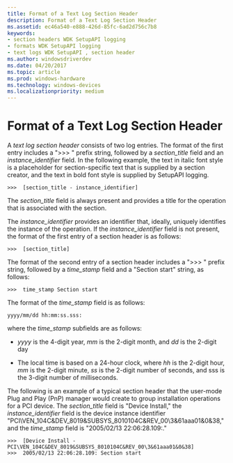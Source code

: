 ```yaml
---
title: Format of a Text Log Section Header
description: Format of a Text Log Section Header
ms.assetid: ec46a540-e888-426d-85fc-6ad2d756c7b8
keywords:
- section headers WDK SetupAPI logging
- formats WDK SetupAPI logging
- text logs WDK SetupAPI , section header
ms.author: windowsdriverdev
ms.date: 04/20/2017
ms.topic: article
ms.prod: windows-hardware
ms.technology: windows-devices
ms.localizationpriority: medium
---
```


# Format of a Text Log Section Header


A *text log section header* consists of two log entries. The format of the first entry includes a "&gt;&gt;&gt; " prefix string, followed by a *section_title* field and an *instance_identifier* field. In the following example, the text in italic font style is a placeholder for section-specific text that is supplied by a section creator, and the text in bold font style is supplied by SetupAPI logging.

```
>>>  [section_title - instance_identifier] 
```

The *section_title* field is always present and provides a title for the operation that is associated with the section.

The *instance_identifier* provides an identifier that, ideally, uniquely identifies the instance of the operation. If the *instance_identifier* field is not present, the format of the first entry of a section header is as follows:

```
>>>  [section_title] 
```

The format of the second entry of a section header includes a "&gt;&gt;&gt; " prefix string, followed by a *time_stamp* field and a "Section start" string, as follows:

```
>>>  time_stamp Section start
```

The format of the *time_stamp* field is as follows:

```
yyyy/mm/dd hh:mm:ss.sss:
```

where the *time_stamp* subfields are as follows:

-   *yyyy* is the 4-digit year, *mm* is the 2-digit month, and *dd* is the 2-digit day

-   The local time is based on a 24-hour clock, where *hh* is the 2-digit hour, *mm* is the 2-digit minute, *ss* is the 2-digit number of seconds, and sss is the 3-digit number of milliseconds.

The following is an example of a typical section header that the user-mode Plug and Play (PnP) manager would create to group installation operations for a PCI device. The *section_title* field is "Device Install," the *instance_identifier* field is the device instance identifier "PCI\\VEN_104C&DEV_8019&SUBSYS_8010104C&REV_00\\3&61aaa01&0&38," and the *time_stamp* field is "2005/02/13 22:06:28.109:."

```
>>>  [Device Install - PCI\VEN_104C&DEV_8019&SUBSYS_8010104C&REV_00\3&61aaa01&0&38]
>>>  2005/02/13 22:06:28.109: Section start
```

 

 





